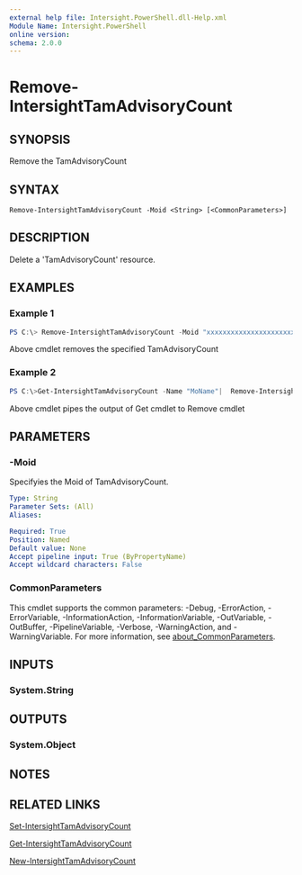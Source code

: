 ```yaml
---
external help file: Intersight.PowerShell.dll-Help.xml
Module Name: Intersight.PowerShell
online version:
schema: 2.0.0
---
```


# Remove-IntersightTamAdvisoryCount

## SYNOPSIS
Remove the TamAdvisoryCount

## SYNTAX

```
Remove-IntersightTamAdvisoryCount -Moid <String> [<CommonParameters>]
```

## DESCRIPTION
Delete a &apos;TamAdvisoryCount&apos; resource.

## EXAMPLES

### Example 1
```powershell
PS C:\> Remove-IntersightTamAdvisoryCount -Moid "xxxxxxxxxxxxxxxxxxxxxxxxxxx"
```
Above cmdlet removes the specified TamAdvisoryCount 

### Example 2
```powershell
PS C:\>Get-IntersightTamAdvisoryCount -Name "MoName"|  Remove-IntersightTamAdvisoryCount
```
Above cmdlet pipes the output of Get cmdlet to Remove cmdlet

## PARAMETERS

### -Moid
Specifyies the Moid of TamAdvisoryCount.

```yaml
Type: String
Parameter Sets: (All)
Aliases:

Required: True
Position: Named
Default value: None
Accept pipeline input: True (ByPropertyName)
Accept wildcard characters: False
```

### CommonParameters
This cmdlet supports the common parameters: -Debug, -ErrorAction, -ErrorVariable, -InformationAction, -InformationVariable, -OutVariable, -OutBuffer, -PipelineVariable, -Verbose, -WarningAction, and -WarningVariable. For more information, see [about_CommonParameters](http://go.microsoft.com/fwlink/?LinkID=113216).

## INPUTS

### System.String

## OUTPUTS

### System.Object
## NOTES

## RELATED LINKS

[Set-IntersightTamAdvisoryCount](./Set-IntersightTamAdvisoryCount.md)

[Get-IntersightTamAdvisoryCount](./Get-IntersightTamAdvisoryCount.md)

[New-IntersightTamAdvisoryCount](./New-IntersightTamAdvisoryCount.md)


